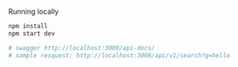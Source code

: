 Running locally

```bash
npm install 
npm start dev

# swagger http://localhost:3000/api-docs/
# sample resquest: http://localhost:3008/api/v1/search?q=hello
```

